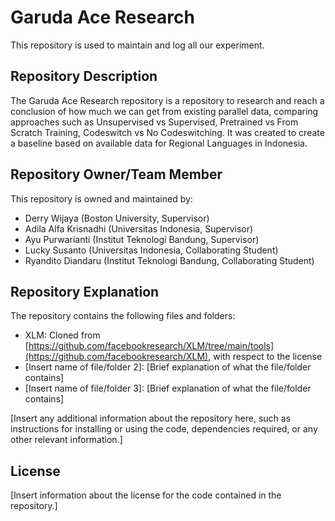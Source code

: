 # Garuda Ace Research

This repository is used to maintain and log all our experiment.

## Repository Description

The Garuda Ace Research repository is a repository to research and reach a conclusion of how much we can get from existing parallel data, comparing approaches such as Unsupervised vs Supervised,
Pretrained vs From Scratch Training, Codeswitch vs No Codeswitching. It was created to create a baseline based on available data for Regional Languages in Indonesia. 

## Repository Owner/Team Member

This repository is owned and maintained by:

- Derry Wijaya (Boston University, Supervisor)
- Adila Alfa Krisnadhi (Universitas Indonesia, Supervisor)
- Ayu Purwarianti (Institut Teknologi Bandung, Supervisor)
- Lucky Susanto (Universitas Indonesia, Collaborating Student)
- Ryandito Diandaru (Institut Teknologi Bandung, Collaborating Student) 

## Repository Explanation

The repository contains the following files and folders:

- XLM: Cloned from [https://github.com/facebookresearch/XLM/tree/main/tools](https://github.com/facebookresearch/XLM), with respect to the license
- [Insert name of file/folder 2]: [Brief explanation of what the file/folder contains]
- [Insert name of file/folder 3]: [Brief explanation of what the file/folder contains]

[Insert any additional information about the repository here, such as instructions for installing or using the code, dependencies required, or any other relevant information.]

## License

[Insert information about the license for the code contained in the repository.]
